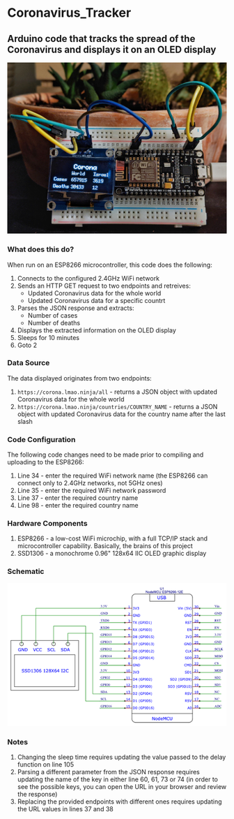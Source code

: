 # Coronavirus_Tracker
## Arduino code that tracks the spread of the Coronavirus and displays it on an OLED display

![Coronavirus Tracker](/project.jpeg "Coronavirus Tracker")

### What does this do?
When run on an ESP8266 microcontroller, this code does the following:
1. Connects to the configured 2.4GHz WiFi network
2. Sends an HTTP GET request to two endpoints and retreives:
   * Updated Coronavirus data for the whole world
   * Updated Coronavirus data for a specific countrt
3. Parses the JSON response and extracts:
   * Number of cases
   * Number of deaths
4. Displays the extracted information on the OLED display
5. Sleeps for 10 minutes
6. Goto 2

### Data Source
The data displayed originates from two endpoints:
1. `https://corona.lmao.ninja/all` - returns a JSON object with updated Coronavirus data for the whole world
2. `https://corona.lmao.ninja/countries/COUNTRY_NAME` - returns a JSON object with updated Coronavirus data for the country name after the last slash

### Code Configuration
The following code changes need to be made prior to compiling and uploading to the ESP8266:
1. Line 34 - enter the required WiFi network name (the ESP8266 can connect only to 2.4GHz networks, not 5GHz ones)
2. Line 35 - enter the required WiFi network password
3. Line 37 - enter the required country name
4. Line 98 - enter the required country name

### Hardware Components
1. ESP8266 - a low-cost WiFi microchip, with a full TCP/IP stack and microcontroller capability. Basically, the brains of this project
2. SSD1306 - a monochrome 0.96" 128x64 IIC OLED graphic display

### Schematic
![Schematic](/Schematic_Coronavirus_Tracker.png "Schematic")


### Notes
1. Changing the sleep time requires updating the value passed to the delay function on line 105
2. Parsing a different parameter from the JSON response requires updating the name of the key in either line 60, 61, 73 or 74 (in order to see the possible keys, you can open the URL in your browser and review the response)
3. Replacing the provided endpoints with different ones requires updating the URL values in lines 37 and 38
